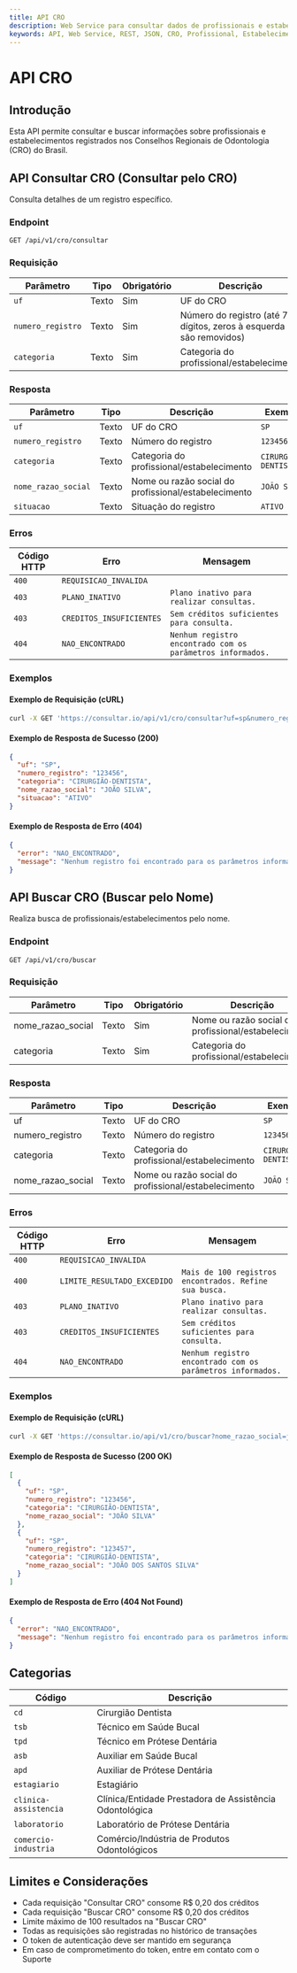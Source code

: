 ```yaml
---
title: API CRO
description: Web Service para consultar dados de profissionais e estabelecimentos no Conselho Regional de Odontologia (CRO)
keywords: API, Web Service, REST, JSON, CRO, Profissional, Estabelecimento, Consulta, API, Brasil
---
```


# API CRO

## Introdução

Esta API permite consultar e buscar informações sobre profissionais e estabelecimentos registrados nos Conselhos Regionais de Odontologia (CRO) do Brasil.

## API Consultar CRO (Consultar pelo CRO)

Consulta detalhes de um registro específico.

### Endpoint

`GET /api/v1/cro/consultar`

### Requisição

| Parâmetro | Tipo | Obrigatório | Descrição | Exemplo |
| --- | --- | --- | --- | --- |
| `uf` | Texto | Sim | UF do CRO | `SP` |
| `numero_registro` | Texto | Sim | Número do registro (até 7 dígitos, zeros à esquerda são removidos) | `123456` |
| `categoria` | Texto | Sim | Categoria do profissional/estabelecimento | `cd` |

### Resposta

| Parâmetro | Tipo | Descrição | Exemplo |
| --- | --- | --- | --- |
| `uf` | Texto | UF do CRO | `SP` |
| `numero_registro` | Texto | Número do registro | `123456` |
| `categoria` | Texto | Categoria do profissional/estabelecimento | `CIRURGIÃO-DENTISTA` |
| `nome_razao_social` | Texto | Nome ou razão social do profissional/estabelecimento | `JOÃO SILVA` |
| `situacao` | Texto | Situação do registro | `ATIVO` |

### Erros

| Código HTTP | Erro | Mensagem |
| --- | --- | --- |
| `400` | `REQUISICAO_INVALIDA` |  |
| `403` | `PLANO_INATIVO` | `Plano inativo para realizar consultas.` |
| `403` | `CREDITOS_INSUFICIENTES` | `Sem créditos suficientes para consulta.` |
| `404` | `NAO_ENCONTRADO` | `Nenhum registro encontrado com os parâmetros informados.` |

### Exemplos

#### Exemplo de Requisição (cURL)

```bash
curl -X GET 'https://consultar.io/api/v1/cro/consultar?uf=sp&numero_registro=123456&categoria=cd' -H 'Authorization: Token <seu-token>'
```

#### Exemplo de Resposta de Sucesso (200)

```json
{
  "uf": "SP",
  "numero_registro": "123456",
  "categoria": "CIRURGIÃO-DENTISTA",
  "nome_razao_social": "JOÃO SILVA",
  "situacao": "ATIVO"
}
```

#### Exemplo de Resposta de Erro (404)

```json
{
  "error": "NAO_ENCONTRADO",
  "message": "Nenhum registro foi encontrado para os parâmetros informados."
}
```

## API Buscar CRO (Buscar pelo Nome)

Realiza busca de profissionais/estabelecimentos pelo nome.

### Endpoint

`GET /api/v1/cro/buscar`

### Requisição

| Parâmetro | Tipo | Obrigatório | Descrição | Exemplo |
| --- | --- | --- | --- | --- |
| nome_razao_social | Texto | Sim | Nome ou razão social do profissional/estabelecimento | `joao silva` |
| categoria | Texto | Sim | Categoria do profissional/estabelecimento | `cd` |

### Resposta

| Parâmetro | Tipo | Descrição | Exemplo |
| --- | --- | --- | --- |
| uf | Texto | UF do CRO | `SP` |
| numero_registro | Texto | Número do registro | `123456` |
| categoria | Texto | Categoria do profissional/estabelecimento | `CIRURGIÃO-DENTISTA` |
| nome_razao_social | Texto | Nome ou razão social do profissional/estabelecimento | `JOÃO SILVA` |

### Erros

| Código HTTP | Erro | Mensagem |
| --- | --- | --- |
| `400` | `REQUISICAO_INVALIDA` |  |
| `400` | `LIMITE_RESULTADO_EXCEDIDO` | `Mais de 100 registros encontrados. Refine sua busca.` |
| `403` | `PLANO_INATIVO` | `Plano inativo para realizar consultas.` |
| `403` | `CREDITOS_INSUFICIENTES` | `Sem créditos suficientes para consulta.` |
| `404` | `NAO_ENCONTRADO` | `Nenhum registro encontrado com os parâmetros informados.` |

### Exemplos

#### Exemplo de Requisição (cURL)

```bash
curl -X GET 'https://consultar.io/api/v1/cro/buscar?nome_razao_social=joao%20silva&categoria=cd' -H 'Authorization: Token <seu-token>'
```

#### Exemplo de Resposta de Sucesso (200 OK)

```json
[
  {
    "uf": "SP",
    "numero_registro": "123456",
    "categoria": "CIRURGIÃO-DENTISTA",
    "nome_razao_social": "JOÃO SILVA"
  },
  {
    "uf": "SP",
    "numero_registro": "123457",
    "categoria": "CIRURGIÃO-DENTISTA",
    "nome_razao_social": "JOÃO DOS SANTOS SILVA"
  }
]
```

#### Exemplo de Resposta de Erro (404 Not Found)

```json
{
  "error": "NAO_ENCONTRADO",
  "message": "Nenhum registro foi encontrado para os parâmetros informados."
}
```

## Categorias

| Código | Descrição |
| --- | --- |
| `cd` | Cirurgião Dentista |
| `tsb` | Técnico em Saúde Bucal |
| `tpd` | Técnico em Prótese Dentária |
| `asb` | Auxiliar em Saúde Bucal |
| `apd` | Auxiliar de Prótese Dentária |
| `estagiario` | Estagiário |
| `clinica-assistencia` | Clínica/Entidade Prestadora de Assistência Odontológica |
| `laboratorio` | Laboratório de Prótese Dentária |
| `comercio-industria` | Comércio/Indústria de Produtos Odontológicos |

## Limites e Considerações

- Cada requisição "Consultar CRO" consome R$ 0,20 dos créditos
- Cada requisição "Buscar CRO" consome R$ 0,20 dos créditos
- Limite máximo de 100 resultados na "Buscar CRO"
- Todas as requisições são registradas no histórico de transações
- O token de autenticação deve ser mantido em segurança
- Em caso de comprometimento do token, entre em contato com o Suporte

